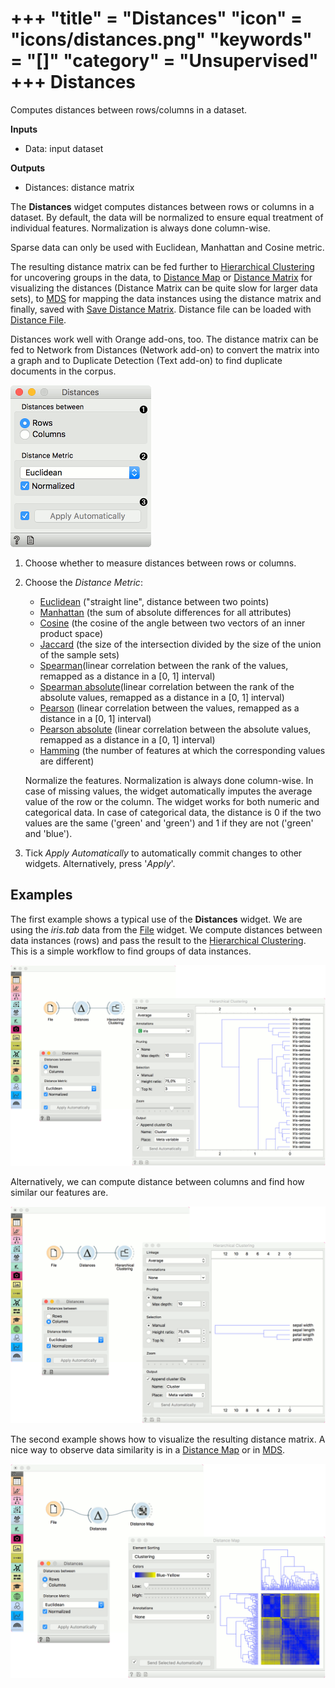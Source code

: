 +++
"title" = "Distances"
"icon" = "icons/distances.png"
"keywords" = "[]"
"category" = "Unsupervised"
+++
Distances
=========

Computes distances between rows/columns in a dataset.

**Inputs**

- Data: input dataset

**Outputs**

- Distances: distance matrix

The **Distances** widget computes distances between rows or columns in a dataset. By default, the data will be normalized to ensure equal treatment of individual features. Normalization is always done column-wise.

Sparse data can only be used with Euclidean, Manhattan and Cosine metric.

The resulting distance matrix can be fed further to [Hierarchical Clustering](hierarchicalclustering.md) for uncovering groups in the data, to [Distance Map](distancemap.md) or [Distance Matrix](distancematrix.md) for visualizing the distances (Distance Matrix can be quite slow for larger data sets), to [MDS](mds.md) for mapping the data instances using the distance matrix and finally, saved with [Save Distance Matrix](savedistancematrix.md). Distance file can be loaded with [Distance File](distancefile.md).

Distances work well with Orange add-ons, too. The distance matrix can be fed to Network from Distances (Network add-on) to convert the matrix into a graph and to Duplicate Detection (Text add-on) to find duplicate documents in the corpus.

![](/images/unsupervised/Distances-stamped.png)

1. Choose whether to measure distances between rows or columns.
2. Choose the *Distance Metric*:
   - [Euclidean](https://en.wikipedia.org/wiki/Euclidean_distance) ("straight line", distance between two points)
   - [Manhattan](https://en.wiktionary.org/wiki/Manhattan_distance) (the sum of absolute differences for all attributes)
   - [Cosine](https://en.wikipedia.org/wiki/Cosine_similarity) (the cosine of the angle between two vectors of an inner product space)
   - [Jaccard](https://en.wikipedia.org/wiki/Jaccard_index) (the size of the intersection divided by the size of the union of the sample sets)
   - [Spearman](https://en.wikipedia.org/wiki/Spearman's_rank_correlation_coefficient)(linear correlation between the rank of the values, remapped as a distance in a [0, 1] interval)
   - [Spearman absolute](https://en.wikipedia.org/wiki/Spearman's_rank_correlation_coefficient)(linear correlation between the rank of the absolute values, remapped as a distance in a [0, 1] interval)
   - [Pearson](https://en.wikipedia.org/wiki/Pearson_product-moment_correlation_coefficient) (linear correlation between the values, remapped as a distance in a [0, 1] interval)
   - [Pearson absolute](https://en.wikipedia.org/wiki/Pearson_product-moment_correlation_coefficient) (linear correlation between the absolute values, remapped as a distance in a [0, 1] interval)
   - [Hamming](https://en.wikipedia.org/wiki/Hamming_distance) (the number of features at which the corresponding values are different)

   Normalize the features. Normalization is always done column-wise.
   In case of missing values, the widget automatically imputes the average value of the row or the column.
   The widget works for both numeric and categorical data. In case of categorical data, the distance is 0 if the two values are the same ('green' and 'green') and 1 if they are not ('green' and 'blue').
3. Tick *Apply Automatically* to automatically commit changes to other widgets. Alternatively, press '*Apply*'.

Examples
--------

The first example shows a typical use of the **Distances** widget. We are using the *iris.tab* data from the [File](/widget-catalog/data/file) widget. We compute distances between data instances (rows) and pass the result to the [Hierarchical Clustering](hierarchicalclustering.md). This is a simple workflow to find groups of data instances.

![](/images/unsupervised/Distances-Example1-rows.png)

Alternatively, we can compute distance between columns and find how similar our features are.

![](/images/unsupervised/Distances-Example1-columns.png)

The second example shows how to visualize the resulting distance matrix. A nice way to observe data similarity is in a [Distance Map](distancemap.md) or in [MDS](mds.md).

![](/images/unsupervised/Distances-Example2.png)
